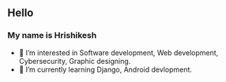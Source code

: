 ## **Hello**
### My name is Hrishikesh
- 👀 I’m interested in Software development, Web development, Cybersecurity, Graphic designing.
- 🌱 I’m currently learning Django, Android devlopment.




[^1]:This is my first time creating a readme file.
